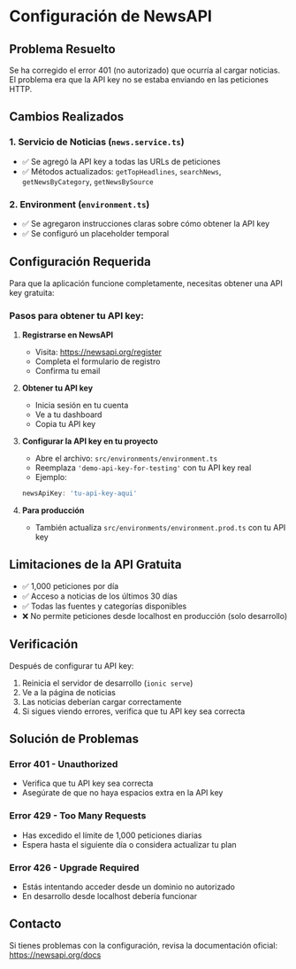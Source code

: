 # Configuración de NewsAPI

## Problema Resuelto
Se ha corregido el error 401 (no autorizado) que ocurría al cargar noticias. El problema era que la API key no se estaba enviando en las peticiones HTTP.

## Cambios Realizados

### 1. Servicio de Noticias (`news.service.ts`)
- ✅ Se agregó la API key a todas las URLs de peticiones
- ✅ Métodos actualizados: `getTopHeadlines`, `searchNews`, `getNewsByCategory`, `getNewsBySource`

### 2. Environment (`environment.ts`)
- ✅ Se agregaron instrucciones claras sobre cómo obtener la API key
- ✅ Se configuró un placeholder temporal

## Configuración Requerida

Para que la aplicación funcione completamente, necesitas obtener una API key gratuita:

### Pasos para obtener tu API key:

1. **Registrarse en NewsAPI**
   - Visita: https://newsapi.org/register
   - Completa el formulario de registro
   - Confirma tu email

2. **Obtener tu API key**
   - Inicia sesión en tu cuenta
   - Ve a tu dashboard
   - Copia tu API key

3. **Configurar la API key en tu proyecto**
   - Abre el archivo: `src/environments/environment.ts`
   - Reemplaza `'demo-api-key-for-testing'` con tu API key real
   - Ejemplo:
   ```typescript
   newsApiKey: 'tu-api-key-aqui'
   ```

4. **Para producción**
   - También actualiza `src/environments/environment.prod.ts` con tu API key

## Limitaciones de la API Gratuita

- ✅ 1,000 peticiones por día
- ✅ Acceso a noticias de los últimos 30 días
- ✅ Todas las fuentes y categorías disponibles
- ❌ No permite peticiones desde localhost en producción (solo desarrollo)

## Verificación

Después de configurar tu API key:

1. Reinicia el servidor de desarrollo (`ionic serve`)
2. Ve a la página de noticias
3. Las noticias deberían cargar correctamente
4. Si sigues viendo errores, verifica que tu API key sea correcta

## Solución de Problemas

### Error 401 - Unauthorized
- Verifica que tu API key sea correcta
- Asegúrate de que no haya espacios extra en la API key

### Error 429 - Too Many Requests
- Has excedido el límite de 1,000 peticiones diarias
- Espera hasta el siguiente día o considera actualizar tu plan

### Error 426 - Upgrade Required
- Estás intentando acceder desde un dominio no autorizado
- En desarrollo desde localhost debería funcionar

## Contacto

Si tienes problemas con la configuración, revisa la documentación oficial: https://newsapi.org/docs